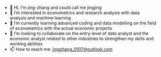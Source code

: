 - 👋 Hi, I’m jing-zhang and could call me jingjing
- 👀 I’m interested in econometrics and research analysis with data analysis and machine learning
- 🌱 I’m currently learning advanced coding and data modelling on the field of econometrics with the actual economic projects 
- 💞️ I’m looking to collaborate on the entry-level of data analyst and the economic analyst related to other industries to strengthen my skills and working abilities
- 📫 How to reach me: jingzhang_0107@outlook.com

<!---
jing-zhang-jj/jing-zhang-jj is a ✨ special ✨ repository because its `README.md` (this file) appears on your GitHub profile.
You can click the Preview link to take a look at your changes.
--->
